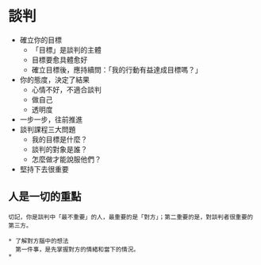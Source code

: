 # 談判
  * 確立你的目標
    * 「目標」是談判的主體
    * 目標要愈具體愈好
    * 確立目標後，應持續問：「我的行動有益達成目標嗎？」
  * 你的態度，決定了結果
    * 心情不好，不適合談判
    * 做自己
    * 透明度
  * 一步一步，往前推進
  * 談判課程三大問題
    * 我的目標是什麼？
    * 談判的對象是誰？
    * 怎麼做才能說服他們？
  * 堅持下去很重要
    
  ## 人是一切的重點
  
    切記，你是談判中「最不重要」的人，最重要的是「對方」；第二重要的是，對談判者很重要的第三方。
    
    * 了解對方腦中的想法
      第一件事，是先掌握對方的情緒和當下的情況。
    * 
  
  
